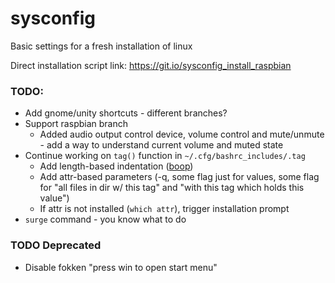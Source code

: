 # sysconfig
Basic settings for a fresh installation of linux

Direct installation script link: https://git.io/sysconfig_install_raspbian

### TODO:
* Add gnome/unity shortcuts - different branches?
* Support raspbian branch
	* Added audio output control device, volume control and mute/unmute - add a way to understand current volume and muted state
* Continue working on `tag()` function in `~/.cfg/bashrc_includes/.tag`
	* Add length-based indentation ([boop](https://www.google.com/search?q=bash+get+string+length))
	* Add attr-based parameters (-q, some flag just for values, some flag for "all files in dir w/ this tag" and "with this tag which holds this value")
	* If attr is not installed (`which attr`), trigger installation prompt
* `surge` command - you know what to do

### TODO Deprecated
* Disable fokken "press win to open start menu"
